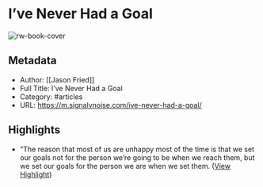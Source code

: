 # I’ve Never Had a Goal

![rw-book-cover](https://i0.wp.com/m.signalvnoise.com/wp-content/uploads/2019/01/cropped-svn-icon.gif?fit=192%2C192&ssl=1)

## Metadata
- Author: [[Jason Fried]]
- Full Title: I’ve Never Had a Goal
- Category: #articles
- URL: https://m.signalvnoise.com/ive-never-had-a-goal/

## Highlights
- “The reason that most of us are unhappy most of the time is that we set our goals not for the person we’re going to be when we reach them, but we set our goals for the person we are when we set them. ([View Highlight](https://read.readwise.io/read/01hkddphqsq8qq00ypcydwbzsf))
